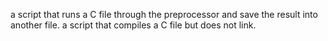  a script that runs a C file through the preprocessor and save the result into another file.
a script that compiles a C file but does not link.
